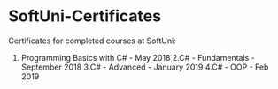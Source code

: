 # SoftUni-Certificates
Certificates for completed courses at SoftUni:
1. Programming Basics with C# - May 2018
2.C# - Fundamentals - September 2018
3.C# - Advanced - January 2019
4.C# - OOP - Feb 2019
